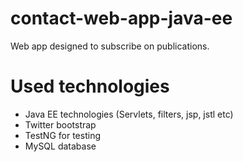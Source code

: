 # contact-web-app-java-ee
Web app designed to subscribe on publications.

# Used technologies
- Java EE technologies (Servlets, filters, jsp, jstl etc)
- Twitter bootstrap
- TestNG for testing
- MySQL database